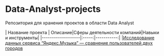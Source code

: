 # Data-Analyst-projects
Репозитория для хранения проектов в области Data Analyst

| Название проекта  |	Описание|Сферы деятельности компаний|Навыки и инструменты|
|-------------------|:-----:|-----------:|
|[Исследование данных сервиса “Яндекс.Музыка” — сравнение пользователей двух городов](https://github.com/Macharaits/Data-Analyst-projects/tree/main/Yandex_music)
